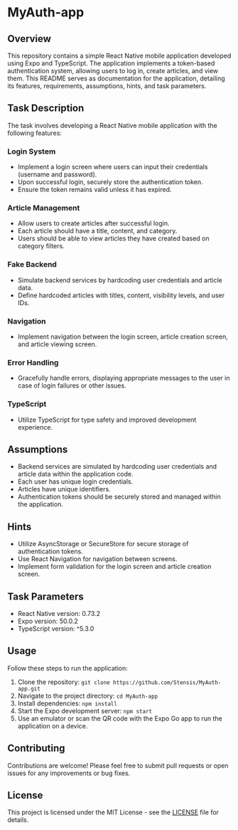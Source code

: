 # MyAuth-app

## Overview

This repository contains a simple React Native mobile application developed using Expo and TypeScript. The application implements a token-based authentication system, allowing users to log in, create articles, and view them. This README serves as documentation for the application, detailing its features, requirements, assumptions, hints, and task parameters.

## Task Description

The task involves developing a React Native mobile application with the following features:

### Login System

- Implement a login screen where users can input their credentials (username and password).
- Upon successful login, securely store the authentication token.
- Ensure the token remains valid unless it has expired.

### Article Management

- Allow users to create articles after successful login.
- Each article should have a title, content, and category.
- Users should be able to view articles they have created based on category filters.

### Fake Backend

- Simulate backend services by hardcoding user credentials and article data.
- Define hardcoded articles with titles, content, visibility levels, and user IDs.

### Navigation

- Implement navigation between the login screen, article creation screen, and article viewing screen.

### Error Handling

- Gracefully handle errors, displaying appropriate messages to the user in case of login failures or other issues.

### TypeScript

- Utilize TypeScript for type safety and improved development experience.

## Assumptions

- Backend services are simulated by hardcoding user credentials and article data within the application code.
- Each user has unique login credentials.
- Articles have unique identifiers.
- Authentication tokens should be securely stored and managed within the application.

## Hints

- Utilize AsyncStorage or SecureStore for secure storage of authentication tokens.
- Use React Navigation for navigation between screens.
- Implement form validation for the login screen and article creation screen.

## Task Parameters

- React Native version: 0.73.2
- Expo version: 50.0.2
- TypeScript version: ^5.3.0

## Usage

Follow these steps to run the application:

1. Clone the repository: `git clone https://github.com/Stensis/MyAuth-app.git`
2. Navigate to the project directory: `cd MyAuth-app`
3. Install dependencies: `npm install`
4. Start the Expo development server: `npm start`
5. Use an emulator or scan the QR code with the Expo Go app to run the application on a device.

## Contributing

Contributions are welcome! Please feel free to submit pull requests or open issues for any improvements or bug fixes.

## License

This project is licensed under the MIT License - see the [LICENSE](LICENSE) file for details.
